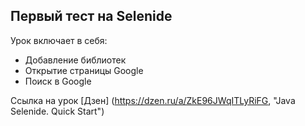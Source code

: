 ## Первый тест на Selenide
Урок включает в себя:
* Добавление библиотек
* Открытие страницы Google
* Поиск в Google

Ссылка на урок [Дзен] (https://dzen.ru/a/ZkE96JWqITLyRiFG, "Java Selenide. Quick Start")
